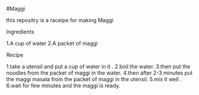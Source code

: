#Maggi

this repositry is a raceipe for making Maggi

Ingredients

1.A cup of water 
2.A packet of maggi

Recipe 

1.take a utensil and put a cup of water in it .
2.boil the water.
3.then put the noodles from the packet of maggi in the water.
4.then after 2-3 minutes put the maggi masala from the packet of maggi in the utensil.
5.mix it well .
6.wait for few minutes and  the maggi is ready.